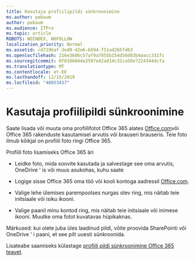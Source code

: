 ```yaml
---
title: Kasutaja profiilipildi sünkroonimine
ms.author: pebaum
author: pebaum
ms.audience: ITPro
ms.topic: article
ROBOTS: NOINDEX, NOFOLLOW
localization_priority: Normal
ms.assetid: cd7196af-3ed9-42e6-b594-f51ad265fd63
ms.openlocfilehash: 216e3606c57af9a7855b154d58d03b4aacc331fc
ms.sourcegitcommit: 0f0186044a3597e42ad14c32ca58e7224344dcfa
ms.translationtype: MT
ms.contentlocale: et-EE
ms.lasthandoff: 12/15/2019
ms.locfileid: "40053437"
---
```

# <a name="sync-a-users-profile-picture"></a>Kasutaja profiilipildi sünkroonimine

Saate lisada või muuta oma profiilifotot Office 365 alates [Office.com](http://www.office.com)või Office 365 rakenduste kasutamisel arvutis või brauseri brauseris. Teie foto ilmub kõikjal on profiili foto ringi Office 365.

Profiili foto lisamiseks Office 365 äri

- Leidke foto, mida soovite kasutada ja salvestage see oma arvutis, OneDrive ' is või muus asukohas, kuhu saate

- Logige sisse Office 365 oma töö või kooli kontoga aadressil [Office.com](http://www.office.com).

- Valige lehe ülemises parempoolses nurgas olev ring, mis näitab teie initsiaale või isiku ikooni.

- Valige paanil minu kontod ring, mis näitab teie initsiaale või inimese ikooni. Muutke oma fotot kuvatavas hüpikaknas.

Märkused: kui olete juba üles laadinud pildi, võite proovida SharePointi või OneDrive ' i paani, et see pilt uuesti sünkroonida.

Lisateabe saamiseks külastage [profiili pildi sünkroonimine Office 365 teavet](https://support.office.com/article/information-about-profile-picture-synchronization-in-office-365-20594d76-d054-4af4-a660-401133e3d48a).
